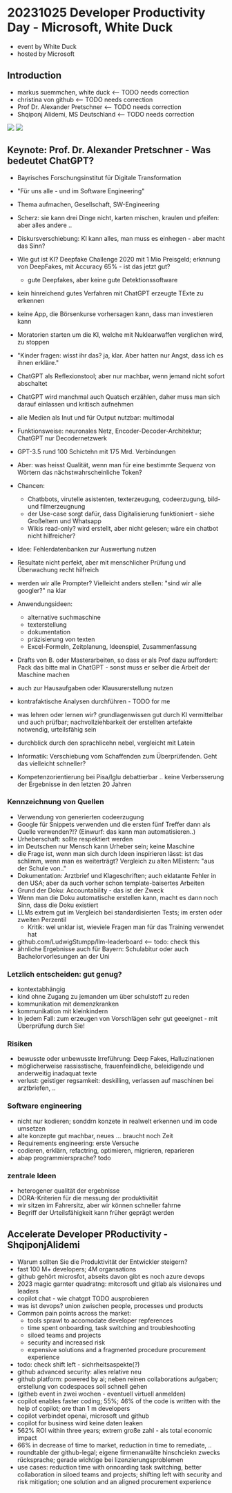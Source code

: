 # 20231025 Developer Productivity Day - Microsoft, White Duck
* event by White Duck
* hosted by Microsoft

## Introduction
* markus suemmchen, white duck <-- TODO needs correction
* christina von github <-- TODO needs correction
* Prof Dr. Alexander Pretschner <-- TODO needs correction
* Shqiponj Alidemi, MS Deutschland <-- TODO needs correction

![](img00.png)
![](img01.png)

## Keynote: Prof. Dr. Alexander Pretschner - Was bedeutet ChatGPT?
* Bayrisches Forschungsinstitut für Digitale Transformation
* "Für uns alle - und im Software Engineering"
* Thema aufmachen, Gesellschaft, SW-Engineering
* Scherz: sie kann drei Dinge nicht, karten mischen, kraulen und pfeifen: aber alles andere ..
* Diskursverschiebung: KI kann alles, man muss es einhegen - aber macht das Sinn?
* Wie gut ist KI? Deepfake Challenge 2020 mit 1 Mio Preisgeld; erknnung von DeepFakes, mit Accuracy 65% - ist das jetzt gut?
  * gute Deepfakes, aber keine gute Detektionssoftware
* kein hinreichend gutes Verfahren mit ChatGPT erzeugte TExte zu erkennen
* keine App, die Börsenkurse vorhersagen kann, dass man investieren kann
* Moratorien starten um die KI, welche mit Nuklearwaffen verglichen wird, zu stoppen
* "Kinder fragen: wisst ihr das? ja, klar. Aber hatten nur Angst, dass ich es ihnen erkläre."
* ChatGPT als Reflexionstool; aber nur machbar, wenn jemand nicht sofort abschaltet
* ChatGPT wird manchmal auch Quatsch erzählen, daher muss man sich darauf einlassen und kritisch aufnehmen
* alle  Medien als Inut und für Output nutzbar: multimodal
* Funktionsweise: neuronales Netz, Encoder-Decoder-Architektur; ChatGPT nur Decodernetzwerk
* GPT-3.5 rund 100 Schictehn mit 175 Mrd. Verbindungen
* Aber: was heisst Qualität, wenn man für eine bestimmte Sequenz von Wörtern das nächstwahrscheinliche Token?
* Chancen:
  *  Chatbbots, virutelle asistenten, texterzeugung, codeerzugung, bild- und filmerzeugnung
  * der Use-case sorgt dafür, dass Digitalisierung funktioniert - siehe Großeltern und Whatsapp
  * Wikis read-only? wird erstellt, aber nicht gelesen; wäre ein chatbot nicht hilfreicher?
* Idee: Fehlerdatenbanken zur Auswertung nutzen
* Resultate nicht perfekt, aber mit menschlicher Prüfung und Überwachung recht hilfreich
* werden wir alle Prompter? Vielleicht anders stellen: "sind wir alle googler?" na klar
* Anwendungsideen:
  * alternative suchmaschine
  * texterstellung
  * dokumentation
  * präzisierung von texten
  * Excel-Formeln, Zeitplanung, Ideenspiel, Zusammenfassung

* Drafts von B. oder Masterarbeiten, so dass er als Prof dazu auffordert: Pack das bitte mal in ChatGPT - sonst muss er selber die Arbeit der Maschine machen
* auch zur Hausaufgaben oder Klausurerstellung nutzen
* kontrafaktische Analysen durchführen - TODO for me
* was lehren oder lernen wir? grundlagenwissen gut durch KI vermittelbar und auch prüfbar; nachvollziehbarkeit der erstellten artefakte notwendig, urteilsfähig sein
* durchblick durch den sprachlicehn nebel, vergleicht mit Latein
* Informatik: Verschiebung vom Schaffenden zum Überprüfenden. Geht das vielleicht schneller?
* Kompetenzorientierung bei Pisa/Iglu debattierbar .. keine Verbersserung der Ergebnisse in den letzten 20 Jahren
### Kennzeichnung von Quellen
* Verwendung von generierten codeerzugung
* Google für Snippets verwenden und die ersten fünf Treffer dann als Quelle verwenden?!? (Einwurf: das kann man automatisieren..)
* Urheberschaft: sollte respektiert werden
* im Deutschen nur Mensch kann Urheber sein; keine Maschine
* die Frage ist, wenn man sich durch Ideen inspirieren lässt: ist das schlimm, wenn man es weiterträgt? Vergleich zu alten MEistern: "aus der Schule von.."
* Dokumentation: Arztbrief und Klageschriften; auch eklatante Fehler in den USA; aber da auch vorher schon template-baisertes Arbeiten
* Grund der Doku: Accountability - das ist der Zweck
* Wenn man die Doku automatische erstellen kann, macht es dann noch Sinn, dass die Doku existiert
* LLMs extrem gut im Vergleich bei standardisierten Tests; im ersten oder zweiten Perzentil
  * Kritik: wel unklar ist, wieviele Fragen man für das Training verwendet hat
* github.com/LudwigStumpp/llm-leaderboard <-- todo: check this
* ähnliche Ergebnisse auch für Bayern: Schulabitur oder auch Bachelorvorlesungen an der Uni

### Letzlich entscheiden: gut genug?
* kontextabhängig
* kind ohne Zugang zu jemanden um über schulstoff zu reden
* kommunikation mit demenzkranken
* kommunikation mit kleinkindern
* In jedem Fall: zum erzeugen von Vorschlägen sehr gut geeeignet - mit Überprüfung durch Sie!

### Risiken
* bewusste oder unbewusste Irreführung: Deep Fakes, Halluzinationen
* möglicherweise rassisstische, frauenfeindliche, beleidigende und anderweitig inadaquat texte
* verlust: geistiger regsamkeit: deskilling, verlassen auf maschinen bei arztbriefen, ..

### Software engineering
* nicht nur kodieren; sonddrn konzete in realwelt erkennen und im code umsetzen
* alte konzepte gut machbar, neues ... braucht noch Zeit
* Requirements engineering: erste Versuche
* codieren, erklärn, refactring, optimieren, migrieren, reparieren
* abap programmiersprache? todo

### zentrale Ideen
* heterogener qualität der ergebnisse
* DORA-Kriterien für die messung der produktivität
* wir sitzen im Fahrersitz, aber wir können schneller fahrne
* Begriff der Urteilsfähigkeit kann früher geprägt werden

## Accelerate Developer PRoductivity - ShqiponjAlidemi
* Warum sollten Sie die Produktivität der Entwickler steigern?
* fast 100 M+ developers; 4M organsations
* github gehört microsfot, abseits davon gibt es noch azure devops
* 2023 magic garnter quadratng: mitcrosoft und gitlab als visionaires und leaders
* copilot chat - wie chatgpt TODO ausprobieren
*  was ist devops? union zwischen people, processes und products
* Common pain points across the market:
  * tools sprawl to accomodate developer repferences
  * time spent onboarding, task switching and troubleshooting
  * siloed teams and projects
  * security and increased risk
  * expensive solutions and a fragmented procedure procurement experience
* todo: check shift left - sichrheitsaspekte(?)
* github advanced security: alles relative neu
* github platform: powered by ai; neben reinen collaborations aufgaben; erstellung von codespaces soll schnell gehen
* (githeb event in zwei wochen - eventuell virtuell anmelden)
* copilot enables faster coding; 55%; 46% of the code is written with the help of copilot; ore than 1 m developers
* copilot verbindet openai, microsoft und github
* copilot for business wird keine daten leaken
* 562% ROI within three years; extrem große zahl - als total economic impact
* 66% in decrease of time to market, reduction in time to remediate, ..
* roundtable der github-legal; eigene firmenanwälte hinschciekn zwecks rücksprache; gerade wichtige bei lizenzierungsproblemen
* use cases: reduction time with onnoarding task switching, better collaboration in siloed teams and projects; shifting left with security and risk mitigation; one solution and an aligned procurement experience


